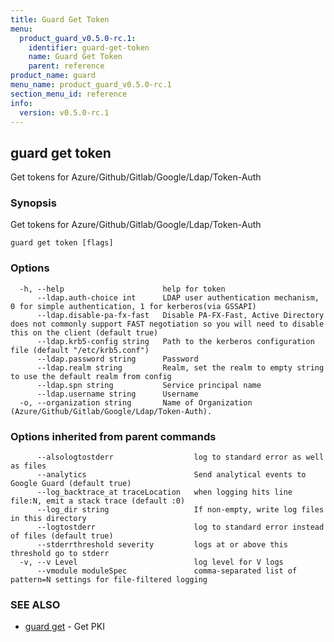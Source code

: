 ```yaml
---
title: Guard Get Token
menu:
  product_guard_v0.5.0-rc.1:
    identifier: guard-get-token
    name: Guard Get Token
    parent: reference
product_name: guard
menu_name: product_guard_v0.5.0-rc.1
section_menu_id: reference
info:
  version: v0.5.0-rc.1
---
```


## guard get token

Get tokens for Azure/Github/Gitlab/Google/Ldap/Token-Auth

### Synopsis

Get tokens for Azure/Github/Gitlab/Google/Ldap/Token-Auth

```
guard get token [flags]
```

### Options

```
  -h, --help                      help for token
      --ldap.auth-choice int      LDAP user authentication mechanism, 0 for simple authentication, 1 for kerberos(via GSSAPI)
      --ldap.disable-pa-fx-fast   Disable PA-FX-Fast, Active Directory does not commonly support FAST negotiation so you will need to disable this on the client (default true)
      --ldap.krb5-config string   Path to the kerberos configuration file (default "/etc/krb5.conf")
      --ldap.password string      Password
      --ldap.realm string         Realm, set the realm to empty string to use the default realm from config
      --ldap.spn string           Service principal name
      --ldap.username string      Username
  -o, --organization string       Name of Organization (Azure/Github/Gitlab/Google/Ldap/Token-Auth).
```

### Options inherited from parent commands

```
      --alsologtostderr                  log to standard error as well as files
      --analytics                        Send analytical events to Google Guard (default true)
      --log_backtrace_at traceLocation   when logging hits line file:N, emit a stack trace (default :0)
      --log_dir string                   If non-empty, write log files in this directory
      --logtostderr                      log to standard error instead of files (default true)
      --stderrthreshold severity         logs at or above this threshold go to stderr
  -v, --v Level                          log level for V logs
      --vmodule moduleSpec               comma-separated list of pattern=N settings for file-filtered logging
```

### SEE ALSO

* [guard get](/products/guard/v0.5.0-rc.1/reference/guard_get)	 - Get PKI

